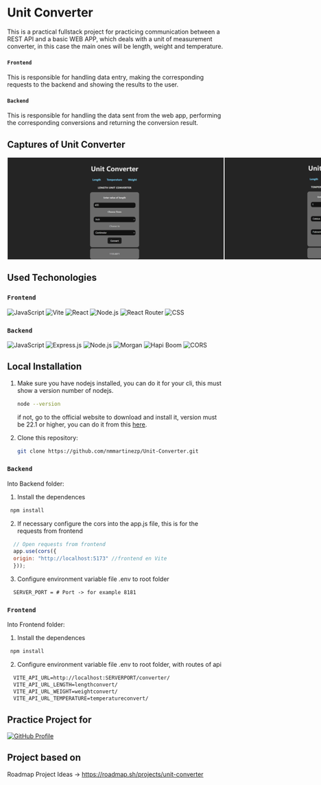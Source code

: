 
# Unit Converter

This is a practical fullstack project for practicing communication between a REST API and a basic WEB APP, which deals with a unit of measurement converter, in this case the main ones will be length, weight and temperature.

#### `Frontend`

This is responsible for handling data entry, making the corresponding requests to the backend and showing the results to the user.

#### `Backend`

This is responsible for handling the data sent from the web app, performing the corresponding conversions and returning the conversion result.

## Captures of Unit Converter

<div style="display: flex; justify-content: space-between;">
  <img style="border: 1px solid white" src="images/1.png" width="600" alt="Imagen 1">
  <img style="border: 1px solid white" src="images/2.png" width="600" alt="Imagen 2">
</div>

## Used Techonologies

### `Frontend`

<p align="left">
  <img src="https://img.shields.io/badge/JavaScript-323330?style=for-the-badge&logo=javascript&logoColor=F7DF1E" alt="JavaScript" />
  <img src="https://img.shields.io/badge/Vite-646CFF?style=for-the-badge&logo=vite&logoColor=FFD62E" alt="Vite" />
  <img src="https://img.shields.io/badge/React-20232A?style=for-the-badge&logo=react&logoColor=61DAFB" alt="React" />
  <img src="https://img.shields.io/badge/Node.js-339933?style=for-the-badge&logo=node.js&logoColor=white" alt="Node.js" />
  <img src="https://img.shields.io/badge/React_Router-CA4245?style=for-the-badge&logo=react-router&logoColor=white" alt="React Router" />
  <img src="https://img.shields.io/badge/CSS-1572B6?style=for-the-badge&logo=css3&logoColor=white" alt="CSS" />
</p>

### `Backend`

<p align="left">
  <img src="https://img.shields.io/badge/JavaScript-323330?style=for-the-badge&logo=javascript&logoColor=F7DF1E" alt="JavaScript" />
  <img src="https://img.shields.io/badge/Express.js-404D59?style=for-the-badge" alt="Express.js" />
  <img src="https://img.shields.io/badge/Node.js-339933?style=for-the-badge&logo=node.js&logoColor=white" alt="Node.js" />
  <img src="https://img.shields.io/badge/Morgan-888888?style=for-the-badge" alt="Morgan" />
  <img src="https://img.shields.io/badge/Hapi_Boom-FF7F50?style=for-the-badge" alt="Hapi Boom" />
  <img src="https://img.shields.io/badge/CORS-000000?style=for-the-badge&logo=cors&logoColor=white" alt="CORS" />
</p>

## Local Installation

1. Make sure you have nodejs installed, you can do it for your cli, this must show a version number of nodejs.
   ```bash
   node --version
   ```
   if not, go to the official website to download and install it, version must be 22.1 or higher, you can do it from this [here](https://nodejs.org/en/download/package-manager).

2. Clone this repository:
   ```bash
   git clone https://github.com/nmmartinezp/Unit-Converter.git
   ```
### `Backend`

Into Backend folder:

1. Install the dependences
  ```bash
   npm install
  ```
2. If necessary configure the cors into the app.js file, this is for the requests from frontend
  ```javascript
    // Open requests from frontend
    app.use(cors({
    origin: "http://localhost:5173" //frontend en Vite
    }));
  ```
3. Configure environment variable file .env to root folder
  ```.env
    SERVER_PORT = # Port -> for example 8181
  ```

### `Frontend`

Into Frontend folder:

1. Install the dependences
  ```bash
   npm install
  ```
2. Configure environment variable file .env to root folder, with routes of api
  ```.env
    VITE_API_URL=http://localhost:SERVERPORT/converter/
    VITE_API_URL_LENGTH=lengthconvert/
    VITE_API_URL_WEIGHT=weightconvert/
    VITE_API_URL_TEMPERATURE=temperatureconvert/
  ```

## Practice Project for

[![GitHub Profile](https://img.shields.io/badge/GitHub_Profile-000?style=for-the-badge&logo=github&logoColor=white)](https://github.com/nmmartinezp)

## Project based on

Roadmap Project Ideas -> https://roadmap.sh/projects/unit-converter